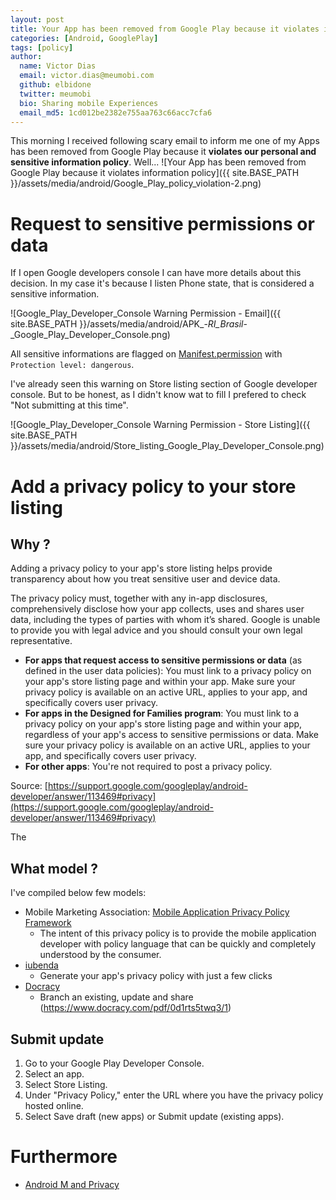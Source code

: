 ```yaml
---
layout: post
title: Your App has been removed from Google Play because it violates information policy
categories: [Android, GooglePlay]
tags: [policy]
author:
  name: Victor Dias
  email: victor.dias@meumobi.com
  github: elbidone
  twitter: meumobi
  bio: Sharing mobile Experiences
  email_md5: 1cd012be2382e755aa763c66acc7cfa6
---
```


This morning I received following scary email to inform me one of my Apps has been removed from Google Play because it **violates our personal and sensitive information policy**. Well...
![Your App has been removed from Google Play because it violates information policy]({{ site.BASE_PATH }}/assets/media/android/Google_Play_policy_violation-2.png)

# Request to sensitive permissions or data

If I open Google developers console I can have more details about this decision. In my case it's because I listen Phone state, that is considered a sensitive information.

![Google_Play_Developer_Console Warning Permission - Email]({{ site.BASE_PATH }}/assets/media/android/APK_-_RI_Brasil_-_Google_Play_Developer_Console.png)

All sensitive informations are flagged on [Manifest.permission](https://developer.android.com/reference/android/Manifest.permission#read_phone_state) with `Protection level: dangerous`.

I've already seen this warning on Store listing section of Google developer console. But to be honest, as I didn't know wat to fill I prefered to check "Not submitting at this time".

![Google_Play_Developer_Console Warning Permission - Store Listing]({{ site.BASE_PATH }}/assets/media/android/Store_listing_Google_Play_Developer_Console.png)

# Add a privacy policy to your store listing

## Why ?
Adding a privacy policy to your app's store listing helps provide transparency about how you treat sensitive user and device data.

The privacy policy must, together with any in-app disclosures, comprehensively disclose how your app collects, uses and shares user data, including the types of parties with whom it’s shared. Google is unable to provide you with legal advice and you should consult your own legal representative.

- **For apps that request access to sensitive permissions or data** (as defined in the user data policies): You must link to a privacy policy on your app's store listing page and within your app. Make sure your privacy policy is available on an active URL, applies to your app, and specifically covers user privacy.
- **For apps in the Designed for Families program**: You must link to a privacy policy on your app's store listing page and within your app, regardless of your app's access to sensitive permissions or data. Make sure your privacy policy is available on an active URL, applies to your app, and specifically covers user privacy.
- **For other apps**: You're not required to post a privacy policy.

Source: [https://support.google.com/googleplay/android-developer/answer/113469#privacy](https://support.google.com/googleplay/android-developer/answer/113469#privacy)

The 

## What model ?
I've compiled below few models:
- Mobile Marketing Association: [Mobile Application Privacy Policy Framework](http://www.mmaglobal.com/documents/mma-mobile-application-privacy-policy-framework)
	- The intent of this privacy policy is to provide the mobile application developer with policy language that can be quickly and completely understood by the consumer.
- [iubenda](http://www.iubenda.com/en/mobile)
	- Generate your app's privacy policy with just a few clicks
- [Docracy](http://www.docracy.com/doc/search?query=mobile+privacy+policy)
	- Branch an existing, update and share (https://www.docracy.com/pdf/0d1rts5twq3/1)

## Submit update

1. Go to your Google Play Developer Console.
2. Select an app.
3. Select Store Listing.
4. Under "Privacy Policy," enter the URL where you have the privacy policy hosted online.
5. Select Save draft (new apps) or Submit update (existing apps).

# Furthermore
- [Android M and Privacy](http://www.applicationprivacy.org/2015/06/23/android-m-and-privacy-giving-users-control-over-app-permissions/)

